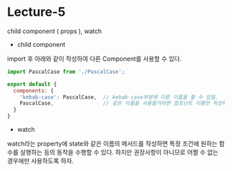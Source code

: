 # Lecture-5
child component ( props ), watch

* child component

import 후 아래와 같이 작성하여 다른 Component를 사용할 수 있다.
```js 
import PascalCase from './PascalCase';

export default {
  components: {
    'kebab-case': PascalCase,  // kebab-case부분에 다른 이름을 줄 수 있음.
    PascalCase,                // 같은 이름을 사용할거라면 컴포넌트 이름만 작성해도 무방
  }
}
```

* watch

watch라는 property에 state와 같은 이름의 메서드를 작성하면 특정 조건에 원하는 함수를 실행하는 등의 동작을 수행할 수 있다. 하지만 권장사항이 아니므로 어쩔 수 없는 경우에만 사용하도록 하자.